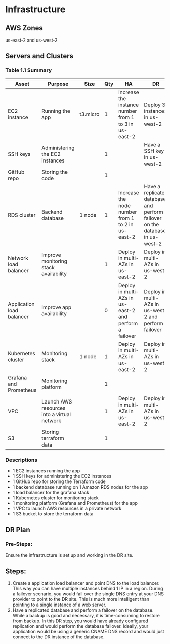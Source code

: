 # Infrastructure

## AWS Zones
us-east-2 and us-west-2

## Servers and Clusters

### Table 1.1 Summary
| Asset                     | Purpose                                     | Size     | Qty | HA                                                      | DR                                                                              |
|---------------------------|---------------------------------------------|----------|-----|---------------------------------------------------------|---------------------------------------------------------------------------------|
| EC2 instance              | Running the app                             | t3.micro | 1   | Increase the instance number from 1 to 3 in us-east-2   | Deploy 3 instances in us-west-2                                                 |
| SSH keys                  | Administering the EC2 instances             |          | 1   |                                                         | Have a SSH key in us-west-2                                                     |
| GitHub repo               | Storing the code                            |          | 1   |                                                         |                                                                                 |
| RDS cluster               | Backend database                            | 1 node   | 1   | Increase the node number from 1 to 2 in us-east-2       | Have a replicated database and perform a failover on the database in us-west-2  |
| Network load balancer     | Improve monitoring stack availability       |          | 1   | Deploy in multi-AZs in us-east-2                        | Deploy in multi-AZs in us-west-2                                                |
| Application load balancer | Improve app availability                    |          | 0   | Deploy in multi-AZs in us-east-2 and perform a failover | Deploy in multi-AZs in us-west-2 and perform a failover                         |
| Kubernetes cluster        | Monitoring stack                            | 1 node   | 1   | Deploy in multi-AZs in us-east-2                        | Deploy in multi-AZs in us-west-2                                                |
| Grafana and Prometheus    | Monitoring platform                         |          | 1   |                                                         |                                                                                 |
| VPC                       | Launch AWS resources into a virtual network |          | 1   | Deploy in multi-AZs in us-east-2                        | Deploy in multi-AZs in us-west-2                                                |
| S3                        | Storing terraform data                      |          | 1   |

### Descriptions
- 1 EC2 instances running the app
- 1 SSH keys for administering the EC2 instances
- 1 GitHub repo for storing the Terraform code
- 1 backend database running on 1 Amazon RDS nodes for the app
- 1 load balancer for the grafana stack
- 1 Kubernetes cluster for monitoring stack
- 1 monitoring platform (Grafana and Prometheus) for the app
- 1 VPC to launch AWS resources in a private network
- 1 S3 bucket to store the terraform data


## DR Plan
### Pre-Steps:
Ensure the infrastructure is set up and working in the DR site.

## Steps:
1. Create a application load balancer and point DNS to the load balancer. This way you can have multiple instances behind 1 IP in a region. During a failover scenario, you would fail over the single DNS entry at your DNS provider to point to the DR site. This is much more intelligent than pointing to a single instance of a web server.
2. Have a replicated database and perform a failover on the database. While a backup is good and necessary, it is time-consuming to restore from backup. In this DR step, you would have already configured replication and would perform the database failover. Ideally, your application would be using a generic CNAME DNS record and would just connect to the DR instance of the database.
